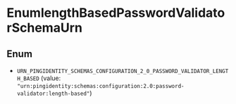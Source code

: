 

# EnumlengthBasedPasswordValidatorSchemaUrn

## Enum


* `URN_PINGIDENTITY_SCHEMAS_CONFIGURATION_2_0_PASSWORD_VALIDATOR_LENGTH_BASED` (value: `"urn:pingidentity:schemas:configuration:2.0:password-validator:length-based"`)



